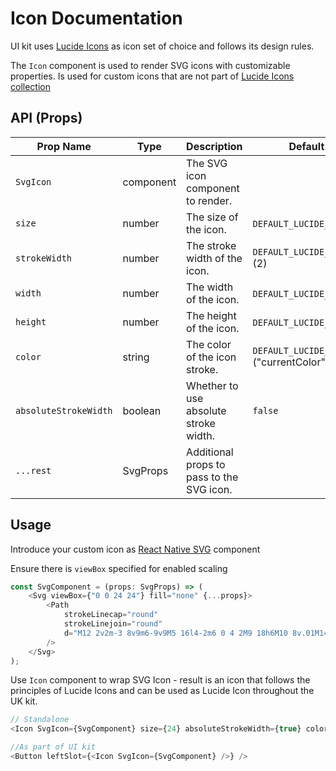 # Icon Documentation

UI kit uses [Lucide Icons](https://lucide.dev/guide/packages/lucide-react-native) as icon set of choice and follows its design rules.

The `Icon` component is used to render SVG icons with customizable properties. Is used for custom icons that are not part of [Lucide Icons collection](https://lucide.dev/icons/)

## API (Props)

| Prop Name             | Type      | Description                               | Default Value                                  |
|-----------------------|-----------|-------------------------------------------|------------------------------------------------|
| `SvgIcon`             | component | The SVG icon component to render.         |                                                |
| `size`                | number    | The size of the icon.                     | `DEFAULT_LUCIDE_SIZE` (24)                     |
| `strokeWidth`         | number    | The stroke width of the icon.             | `DEFAULT_LUCIDE_STROKE_WIDTH` (2)              |
| `width`               | number    | The width of the icon.                    | `DEFAULT_LUCIDE_SIZE` (24)                     |
| `height`              | number    | The height of the icon.                   | `DEFAULT_LUCIDE_SIZE` (24)                     |
| `color`               | string    | The color of the icon stroke.             | `DEFAULT_LUCIDE_STROKE_COLOR` ("currentColor") |
| `absoluteStrokeWidth` | boolean   | Whether to use absolute stroke width.     | `false`                                        |
| `...rest`             | SvgProps  | Additional props to pass to the SVG icon. |                                                |

## Usage

Introduce your custom icon as [React Native SVG](https://github.com/software-mansion/react-native-svg) component

Ensure there is `viewBox` specified for enabled scaling

```typescript jsx
const SvgComponent = (props: SvgProps) => (
	<Svg viewBox={"0 0 24 24"} fill="none" {...props}>
		<Path
			strokeLinecap="round"
			strokeLinejoin="round"
			d="M12 2v2m-3 8v9m6-9v9M5 16l4-2m6 0 4 2M9 18h6M10 8v.01M14 8v.01M6 6a2 2 0 0 1 2-2h8a2 2 0 0 1 2 2v4a2 2 0 0 1-2 2H8a2 2 0 0 1-2-2V6Z"
		/>
	</Svg>
);

```

Use `Icon` component to wrap SVG Icon - result is an icon that follows the principles of Lucide Icons and can be used as Lucide Icon throughout the UK kit.

```typescript jsx
// Standalone
<Icon SvgIcon={SvgComponent} size={24} absoluteStrokeWidth={true} color={"green"} />

//As part of UI kit
<Button leftSlot={<Icon SvgIcon={SvgComponent} />} />
```